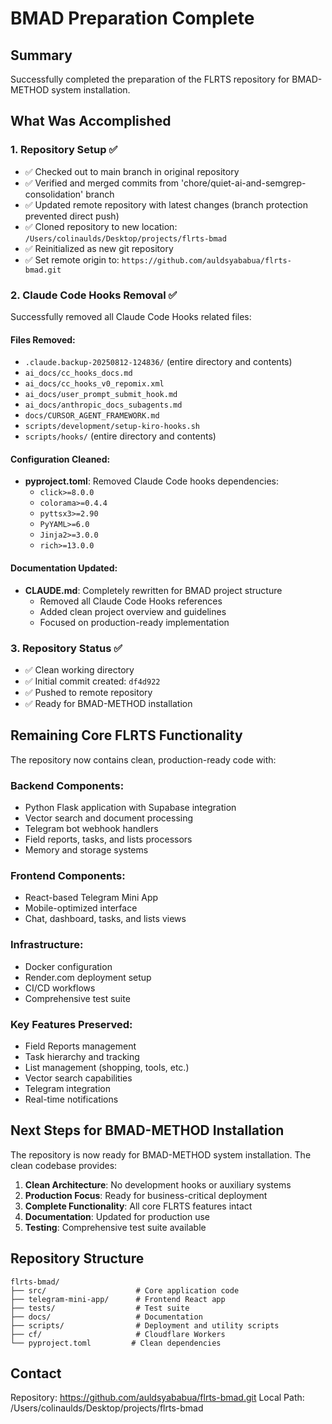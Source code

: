 # BMAD Preparation Complete

## Summary

Successfully completed the preparation of the FLRTS repository for BMAD-METHOD system installation.

## What Was Accomplished

### 1. Repository Setup ✅
- ✅ Checked out to main branch in original repository
- ✅ Verified and merged commits from 'chore/quiet-ai-and-semgrep-consolidation' branch
- ✅ Updated remote repository with latest changes (branch protection prevented direct push)
- ✅ Cloned repository to new location: `/Users/colinaulds/Desktop/projects/flrts-bmad`
- ✅ Reinitialized as new git repository
- ✅ Set remote origin to: `https://github.com/auldsyababua/flrts-bmad.git`

### 2. Claude Code Hooks Removal ✅
Successfully removed all Claude Code Hooks related files:

#### Files Removed:
- `.claude.backup-20250812-124836/` (entire directory and contents)
- `ai_docs/cc_hooks_docs.md`
- `ai_docs/cc_hooks_v0_repomix.xml`
- `ai_docs/user_prompt_submit_hook.md`
- `ai_docs/anthropic_docs_subagents.md`
- `docs/CURSOR_AGENT_FRAMEWORK.md`
- `scripts/development/setup-kiro-hooks.sh`
- `scripts/hooks/` (entire directory and contents)

#### Configuration Cleaned:
- **pyproject.toml**: Removed Claude Code hooks dependencies:
  - `click>=8.0.0`
  - `colorama>=0.4.4`
  - `pyttsx3>=2.90`
  - `PyYAML>=6.0`
  - `Jinja2>=3.0.0`
  - `rich>=13.0.0`

#### Documentation Updated:
- **CLAUDE.md**: Completely rewritten for BMAD project structure
  - Removed all Claude Code Hooks references
  - Added clean project overview and guidelines
  - Focused on production-ready implementation

### 3. Repository Status ✅
- ✅ Clean working directory
- ✅ Initial commit created: `df4d922`
- ✅ Pushed to remote repository
- ✅ Ready for BMAD-METHOD installation

## Remaining Core FLRTS Functionality

The repository now contains clean, production-ready code with:

### Backend Components:
- Python Flask application with Supabase integration
- Vector search and document processing
- Telegram bot webhook handlers
- Field reports, tasks, and lists processors
- Memory and storage systems

### Frontend Components:
- React-based Telegram Mini App
- Mobile-optimized interface
- Chat, dashboard, tasks, and lists views

### Infrastructure:
- Docker configuration
- Render.com deployment setup
- CI/CD workflows
- Comprehensive test suite

### Key Features Preserved:
- Field Reports management
- Task hierarchy and tracking  
- List management (shopping, tools, etc.)
- Vector search capabilities
- Telegram integration
- Real-time notifications

## Next Steps for BMAD-METHOD Installation

The repository is now ready for BMAD-METHOD system installation. The clean codebase provides:

1. **Clean Architecture**: No development hooks or auxiliary systems
2. **Production Focus**: Ready for business-critical deployment
3. **Complete Functionality**: All core FLRTS features intact
4. **Documentation**: Updated for production use
5. **Testing**: Comprehensive test suite available

## Repository Structure

```
flrts-bmad/
├── src/                    # Core application code
├── telegram-mini-app/      # Frontend React app
├── tests/                  # Test suite
├── docs/                   # Documentation
├── scripts/                # Deployment and utility scripts
├── cf/                     # Cloudflare Workers
└── pyproject.toml         # Clean dependencies
```

## Contact

Repository: https://github.com/auldsyababua/flrts-bmad.git
Local Path: /Users/colinaulds/Desktop/projects/flrts-bmad